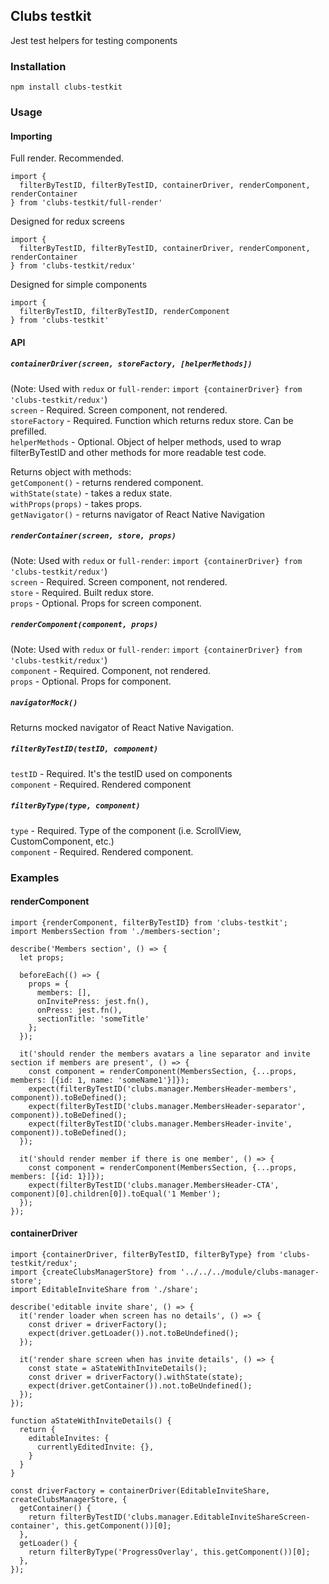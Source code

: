 ## Clubs testkit
Jest test helpers for testing components

### Installation

```
npm install clubs-testkit
```


### Usage

#### Importing
Full render. Recommended.
```
import {
  filterByTestID, filterByTestID, containerDriver, renderComponent, renderContainer
} from 'clubs-testkit/full-render'
```

Designed for redux screens
```
import {
  filterByTestID, filterByTestID, containerDriver, renderComponent, renderContainer
} from 'clubs-testkit/redux'
```

Designed for simple components
```
import {
  filterByTestID, filterByTestID, renderComponent
} from 'clubs-testkit'
```

#### API

##### `containerDriver(screen, storeFactory, [helperMethods])`
(Note: Used with `redux` or `full-render`: `import {containerDriver} from 'clubs-testkit/redux'`)  
`screen` - Required. Screen component, not rendered.  
`storeFactory` - Required. Function which returns redux store. Can be prefilled.  
`helperMethods` - Optional. Object of helper methods, used to wrap filterByTestID
and other methods for more readable test code.

Returns object with methods:  
`getComponent()` - returns rendered component.  
`withState(state)` - takes a redux state.  
`withProps(props)` - takes props.  
`getNavigator()` - returns navigator of React Native Navigation


##### `renderContainer(screen, store, props)`
(Note: Used with `redux` or `full-render`: `import {containerDriver} from 'clubs-testkit/redux'`)  
`screen` - Required. Screen component, not rendered.  
`store` - Required. Built redux store.  
`props` - Optional. Props for screen component.  


##### `renderComponent(component, props)`
(Note: Used with `redux` or `full-render`: `import {containerDriver} from 'clubs-testkit/redux'`)  
`component` - Required. Component, not rendered.  
`props` - Optional. Props for component.


##### `navigatorMock()`
Returns mocked navigator of React Native Navigation.


##### `filterByTestID(testID, component)`
`testID` - Required. It's the testID used on components  
`component` - Required. Rendered component


##### `filterByType(type, component)`
`type` - Required. Type of the component (i.e. ScrollView, CustomComponent, etc.)  
`component` - Required. Rendered component.


### Examples

#### renderComponent
```
import {renderComponent, filterByTestID} from 'clubs-testkit';
import MembersSection from './members-section';

describe('Members section', () => {
  let props;

  beforeEach(() => {
    props = {
      members: [],
      onInvitePress: jest.fn(),
      onPress: jest.fn(),
      sectionTitle: 'someTitle'
    };
  });

  it('should render the members avatars a line separator and invite section if members are present', () => {
    const component = renderComponent(MembersSection, {...props, members: [{id: 1, name: 'someName1'}]});
    expect(filterByTestID('clubs.manager.MembersHeader-members', component)).toBeDefined();
    expect(filterByTestID('clubs.manager.MembersHeader-separator', component)).toBeDefined();
    expect(filterByTestID('clubs.manager.MembersHeader-invite', component)).toBeDefined();
  });

  it('should render member if there is one member', () => {
    const component = renderComponent(MembersSection, {...props, members: [{id: 1}]});
    expect(filterByTestID('clubs.manager.MembersHeader-CTA', component)[0].children[0]).toEqual('1 Member');
  });
});
```

#### containerDriver
```
import {containerDriver, filterByTestID, filterByType} from 'clubs-testkit/redux';
import {createClubsManagerStore} from '../../../module/clubs-manager-store';
import EditableInviteShare from './share';

describe('editable invite share', () => {
  it('render loader when screen has no details', () => {
    const driver = driverFactory();
    expect(driver.getLoader()).not.toBeUndefined();
  });

  it('render share screen when has invite details', () => {
    const state = aStateWithInviteDetails();
    const driver = driverFactory().withState(state);
    expect(driver.getContainer()).not.toBeUndefined();
  });
});

function aStateWithInviteDetails() {
  return {
    editableInvites: {
      currentlyEditedInvite: {},
    }
  }
}

const driverFactory = containerDriver(EditableInviteShare, createClubsManagerStore, {
  getContainer() {
    return filterByTestID('clubs.manager.EditableInviteShareScreen-container', this.getComponent())[0];
  },
  getLoader() {
    return filterByType('ProgressOverlay', this.getComponent())[0];
  },
});
```

